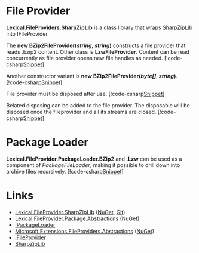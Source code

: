 ﻿---
uid: Lexical.FileProvider.SharpZipLib
---
# File Provider
**Lexical.FileProviders.SharpZipLib** is a class library that wraps [SharpZipLib](https://github.com/icsharpcode/SharpZipLib) into IFileProvider.

The **new BZip2FileProvider(*string*, *string*)** constructs a file provider that reads .bzip2 content. 
Other class is **LzwFileProvider**.
Content can be read concurrently as file provider opens new file handles as needed.
[!code-csharp[Snippet](Examples.cs#Snippet_1)]

Another constructor variant is **new BZip2FileProvider(*byte[]*, *string*)**. 
[!code-csharp[Snippet](Examples.cs#Snippet_2)]

File provider must be disposed after use.
[!code-csharp[Snippet](Examples.cs#Snippet_3)]

Belated disposing can be added to the file provider. The disposable will be disposed once the fileprovider and all its streams are closed.
[!code-csharp[Snippet](Examples.cs#Snippet_10)]

# Package Loader
**Lexical.FileProvider.PackageLoader.BZip2** and **.Lzw**
can be used as a component of *PackageFileLoader*, making it possible to drill down into archive files recursively.
[!code-csharp[Snippet](Examples.cs#Snippet_4)]

# Links
* [Lexical.FileProvider.SharpZipLib](http://lexical.fi/FileProvider/docs/SharpZipLib/index.html) ([NuGet](https://www.nuget.org/packages/Lexical.FileProvider.SharpZipLib/), [Git](https://github.com/tagcode/Lexical.FileProvider/blob/master/Lexical.FileProvider.SharpZipLib/))
* [Lexical.FileProvider.Package.Abstractions](http://lexical.fi/FileProvider/docs/Package.Abstractions/index.html) ([NuGet](https://www.nuget.org/packages/Lexical.FileProvider.Package.Abstractions/))
 * [IPackageLoader](https://github.com/tagcode/Lexical.FileProvider/blob/master/Lexical.FileProvider.Package.Abstractions/IPackageLoader.cs)
* [Microsoft.Extensions.FileProviders.Abstractions](https://docs.microsoft.com/en-us/aspnet/core/fundamentals/file-providers) ([NuGet](https://www.nuget.org/packages/Microsoft.Extensions.FileProviders.Abstractions/))
 * [IFileProvider](https://github.com/aspnet/Extensions/blob/master/src/FileProviders/Abstractions/src/IFileProvider.cs)
* [SharpZipLib](https://github.com/icsharpcode/SharpZipLib)
